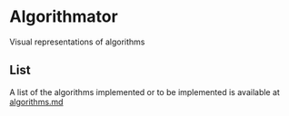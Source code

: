 # Algorithmator
Visual representations of algorithms

## List
A list of the algorithms implemented or to be implemented is available at [algorithms.md](algorithms.md)